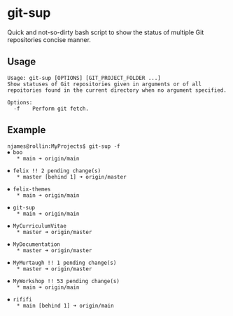 # git-sup

Quick and not-so-dirty bash script to show the status of multiple Git 
repositories concise manner.

## Usage

~~~
Usage: git-sup [OPTIONS] [GIT_PROJECT_FOLDER ...]
Show statuses of Git repositories given in arguments or of all 
repoitories found in the current directory when no argument specified.

Options:
  -f	Perform git fetch.

~~~

## Example

~~~
njames@rollin:MyProjects$ git-sup -f
⏺ boo
   * main ➜ origin/main

⏺ felix !! 2 pending change(s)
   * master [behind 1] ➜ origin/master

⏺ felix-themes
   * main ➜ origin/main

⏺ git-sup
   * main ➜ origin/main

⏺ MyCurriculumVitae
   * master ➜ origin/master

⏺ MyDocumentation
   * master ➜ origin/master

⏺ MyMurtaugh !! 1 pending change(s)
   * master ➜ origin/master

⏺ MyWorkshop !! 53 pending change(s)
   * main ➜ origin/main

⏺ rififi
   * main [behind 1] ➜ origin/main
~~~
